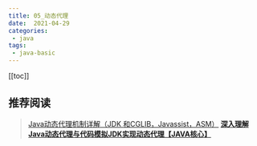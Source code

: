 ```yaml
---
title: 05_动态代理
date:  2021-04-29
categories:
 - java
tags:
 - java-basic
---
```


[[toc]]

## 推荐阅读

> [Java动态代理机制详解（JDK 和CGLIB，Javassist，ASM）](https://www.cnblogs.com/rinack/p/7742682.html)
> [**深入理解Java动态代理与代码模拟JDK实现动态代理【JAVA核心】**](https://blog.csdn.net/lhl1124281072/article/details/79780494)